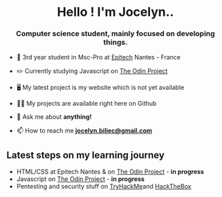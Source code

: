 <h1 align="center">Hello ! I'm Jocelyn..</h1>
<h3 align="center">Computer science student, mainly focused on developing things.</h3>

- :blue_book: 3rd year student in Msc-Pro at [Epitech](https://www.epitech.eu/fr/formations/msc-pro/) Nantes - France

- ✏️ Currently studying Javascript on [The Odin Project](https://theodinproject.com/)

- 🖥️ My latest project is my website which is not yet available

- 👨‍💻 My projects are available right here on Github

- 💬 Ask me about **anything!**

- 📫 How to reach me **jocelyn.biliec@gmail.com**


## Latest steps on my learning journey
- HTML/CSS at Epitech Nantes & on [The Odin Project](https://theodinproject.com/) - **in progress**
- Javascript on [The Odin Project](https://theodinproject.com/courses/nodejs) - **in progress**
- Pentesting and security stuff on [TryHackMe](http://tryhackme.com)and [HackTheBox](http://hackthebox.eu)
